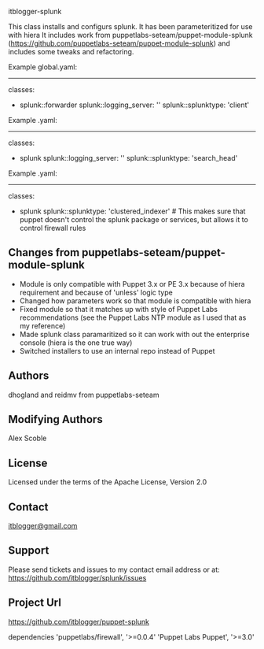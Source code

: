 itblogger-splunk

This class installs and configurs splunk. It has been parameteritized for use with hiera 
It includes work from puppetlabs-seteam/puppet-module-splunk (https://github.com/puppetlabs-seteam/puppet-module-splunk)
and includes some tweaks and refactoring.

Example global.yaml:

---
classes:
  - splunk::forwarder
splunk::logging_server:         '<your logging server>'
splunk::splunktype:             'client'

Example <splunksearchheadnamehere>.yaml:

---
classes:
  - splunk
splunk::logging_server:         '<your logging server>'
splunk::splunktype:             'search_head'

Example <splunkclusteredindexernamehere>.yaml:

---
classes:
  - splunk
splunk::splunktype:		'clustered_indexer' # This makes sure that puppet doesn't control the splunk package or services, but allows it to control firewall rules

Changes from puppetlabs-seteam/puppet-module-splunk
-------

- Module is only compatible with Puppet 3.x or PE 3.x because of hiera requirement and because of 'unless' logic type
- Changed how parameters work so that module is compatible with hiera
- Fixed module so that it matches up with style of Puppet Labs recommendations (see the Puppet Labs NTP module as I used that as my reference)
- Made splunk class paramaritized so it can work with out the enterprise console (hiera is the one true way)
- Switched installers to use an internal repo instead of Puppet

Authors
-------
dhogland and reidmv from puppetlabs-seteam

Modifying Authors
-------
Alex Scoble

License
-------
Licensed under the terms of the Apache License, Version 2.0

Contact
-------
itblogger@gmail.com

Support
-------

Please send tickets and issues to my contact email address or at: https://github.com/itblogger/splunk/issues

Project Url
-------
https://github.com/itblogger/puppet-splunk

dependencies 'puppetlabs/firewall', '>=0.0.4'
             'Puppet Labs Puppet', '>=3.0'

